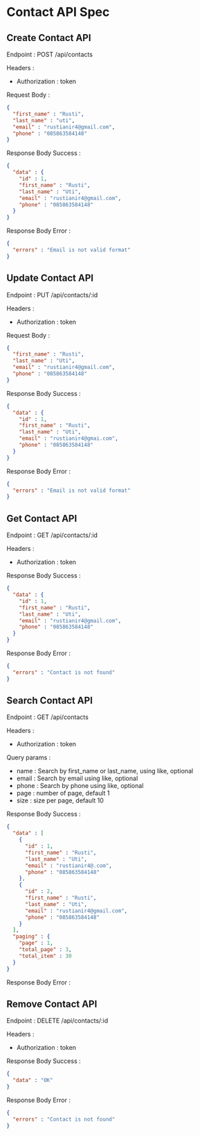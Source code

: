 # Contact API Spec

## Create Contact API

Endpoint : POST /api/contacts

Headers : 
- Authorization : token

Request Body :

```json
{
  "first_name" : "Rusti",
  "last_name" : "uti",
  "email" : "rustianir4@gmail.com",
  "phone" : "085863584148"
}
```

Response Body Success : 

```json
{
  "data" : {
    "id" : 1,
    "first_name" : "Rusti",
    "last_name" : "Uti",
    "email" : "rustianir4@gmail.com",
    "phone" : "085863584148"
  }
}
```

Response Body Error :

```json
{
  "errors" : "Email is not valid format"
}
```

## Update Contact API

Endpoint : PUT /api/contacts/:id

Headers :
- Authorization : token

Request Body :

```json
{
  "first_name" : "Rusti",
  "last_name" : "Uti",
  "email" : "rustianir4@gmail.com",
  "phone" : "085863584148"
}
```

Response Body Success :

```json
{
  "data" : {
    "id" : 1,
    "first_name" : "Rusti",
    "last_name" : "Uti",
    "email" : "rustianir4@gmai.com",
    "phone" : "085863584148"
  }
}
```

Response Body Error :

```json
{
  "errors" : "Email is not valid format"
}
```

## Get Contact API

Endpoint : GET /api/contacts/:id

Headers :
- Authorization : token

Response Body Success :

```json
{
  "data" : {
    "id" : 1,
    "first_name" : "Rusti",
    "last_name" : "Uti",
    "email" : "rustianir4@gmail.com",
    "phone" : "085863584148"
  }
}
```

Response Body Error :

```json
{
  "errors" : "Contact is not found"
}
```

## Search Contact API

Endpoint : GET /api/contacts

Headers :
- Authorization : token

Query params :
- name : Search by first_name or last_name, using like, optional
- email : Search by email using like, optional
- phone : Search by phone using like, optional
- page : number of page, default 1
- size : size per page, default 10

Response Body Success :

```json
{
  "data" : [
    {
      "id" : 1,
      "first_name" : "Rusti",
      "last_name" : "Uti",
      "email" : "rustianir4@.com",
      "phone" : "085863584148"
    },
    {
      "id" : 2,
      "first_name" : "Rusti",
      "last_name" : "Uti",
      "email" : "rustianir4@gmail.com",
      "phone" : "085863584148"
    }
  ],
  "paging" : {
    "page" : 1,
    "total_page" : 3,
    "total_item" : 30
  }
}
```

Response Body Error :

## Remove Contact API

Endpoint : DELETE /api/contacts/:id

Headers :
- Authorization : token

Response Body Success :

```json
{
  "data" : "OK"
}
```

Response Body Error :

```json
{
  "errors" : "Contact is not found"
}
```
